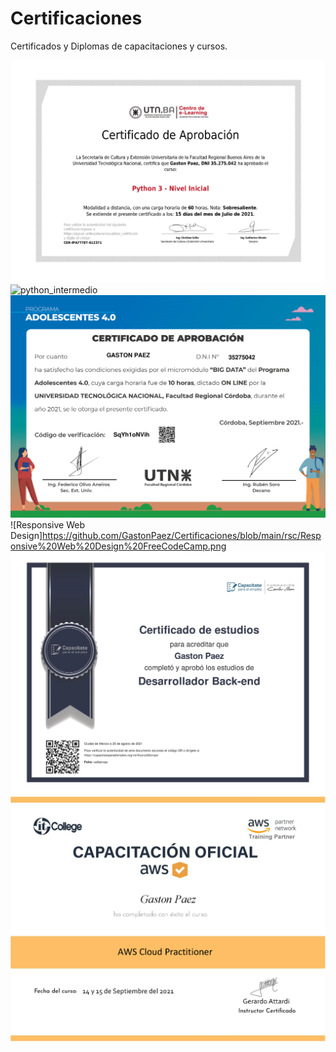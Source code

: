 # Certificaciones
Certificados y Diplomas de capacitaciones y cursos.

![python_inicial](https://github.com/GastonPaez/Certificaciones/blob/main/rsc/Certificado%20UTN%20Python%20inicial.png?raw=true)
![python_intermedio](https://user-images.githubusercontent.com/82622811/134784593-d35fb420-c0d4-4d9b-a320-5133f233bb9b.png)
![Big_Data](https://github.com/GastonPaez/Certificaciones/blob/main/rsc/Certificado%20UTN%20MM%20BigDATA.png?raw=true)
![Responsive Web Design]https://github.com/GastonPaez/Certificaciones/blob/main/rsc/Responsive%20Web%20Design%20FreeCodeCamp.png
![Backend](https://github.com/GastonPaez/Certificaciones/blob/main/rsc/Capacitacion%20Desarrollo%20backend%20Gaston%20Paez%20aprendeorg.png?raw=true)
![AWS_itcollege](https://github.com/GastonPaez/Certificaciones/blob/main/rsc/Certificado%20Capacitacion%20Oficial%20AWS%20ITCollege.png?raw=true)
